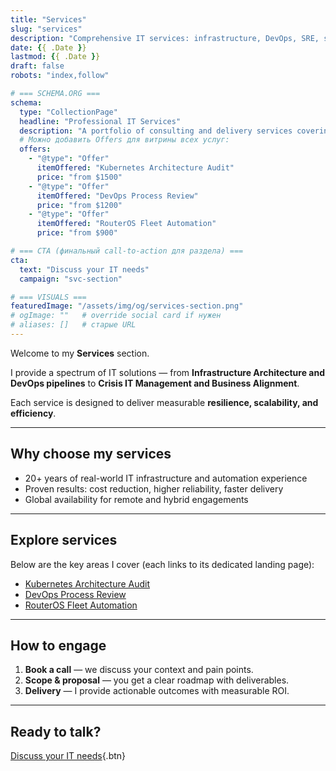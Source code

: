 ```yaml
---
title: "Services"
slug: "services"
description: "Comprehensive IT services: infrastructure, DevOps, SRE, security, and business alignment."
date: {{ .Date }}
lastmod: {{ .Date }}
draft: false
robots: "index,follow"

# === SCHEMA.ORG ===
schema:
  type: "CollectionPage"
  headline: "Professional IT Services"
  description: "A portfolio of consulting and delivery services covering architecture, DevOps, automation, and reliability."
  # Можно добавить Offers для витрины всех услуг:
  offers:
    - "@type": "Offer"
      itemOffered: "Kubernetes Architecture Audit"
      price: "from $1500"
    - "@type": "Offer"
      itemOffered: "DevOps Process Review"
      price: "from $1200"
    - "@type": "Offer"
      itemOffered: "RouterOS Fleet Automation"
      price: "from $900"

# === CTA (финальный call-to-action для раздела) ===
cta:
  text: "Discuss your IT needs"
  campaign: "svc-section"

# === VISUALS ===
featuredImage: "/assets/img/og/services-section.png"
# ogImage: ""   # override social card if нужен
# aliases: []   # старые URL
---
```


Welcome to my **Services** section.

I provide a spectrum of IT solutions — from **Infrastructure Architecture and DevOps pipelines** to **Crisis IT Management and Business Alignment**.

Each service is designed to deliver measurable **resilience, scalability, and efficiency**.

---

## Why choose my services

- 20+ years of real-world IT infrastructure and automation experience
- Proven results: cost reduction, higher reliability, faster delivery
- Global availability for remote and hybrid engagements

---

## Explore services

Below are the key areas I cover (each links to its dedicated landing page):

- [Kubernetes Architecture Audit](/services/k8s-architecture-audit/)
- [DevOps Process Review](/services/devops-audit/)
- [RouterOS Fleet Automation](/services/routeros-automation/)

---

## How to engage

1. **Book a call** — we discuss your context and pain points.
2. **Scope & proposal** — you get a clear roadmap with deliverables.
3. **Delivery** — I provide actionable outcomes with measurable ROI.

---

## Ready to talk?

[Discuss your IT needs](/contacts/?utm_source=services&utm_medium=site&utm_campaign=svc-section){.btn}
